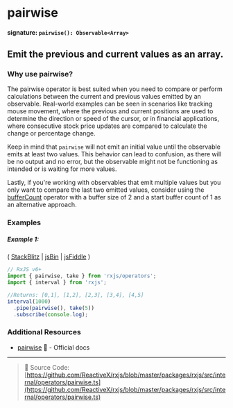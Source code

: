 # pairwise

#### signature: `pairwise(): Observable<Array>`

## Emit the previous and current values as an array.

### Why use pairwise?
The pairwise operator is best suited when you need to compare or perform calculations between the current and previous values emitted by an observable. Real-world examples can be seen in scenarios like tracking mouse movement, where the previous and current positions are used to determine the direction or speed of the cursor, or in financial applications, where consecutive stock price updates are compared to calculate the change or percentage change.

Keep in mind that `pairwise` will not emit an initial value until the observable emits at least two values. This behavior can lead to confusion, as there will be no output and no error, but the observable might not be functioning as intended or is waiting for more values.

Lastly, if you're working with observables that emit multiple values but you only want to compare the last two emitted values, consider using the [bufferCount](../transformation/buffercount.md) operator with a buffer size of 2 and a start buffer count of 1 as an alternative approach.



### Examples

##### Example 1:

(
[StackBlitz](https://stackblitz.com/edit/typescript-tkuydr?file=index.ts&devtoolsheight=50)
| [jsBin](http://jsbin.com/keteyahido/1/edit?js,console) |
[jsFiddle](https://jsfiddle.net/btroncone/8va47bq3/) )

```js
// RxJS v6+
import { pairwise, take } from 'rxjs/operators';
import { interval } from 'rxjs';

//Returns: [0,1], [1,2], [2,3], [3,4], [4,5]
interval(1000)
  .pipe(pairwise(), take(5))
  .subscribe(console.log);
```

### Additional Resources

- [pairwise](https://rxjs.dev/api/operators/pairwise) 📰 - Official docs

---

> 📁 Source Code:
> [https://github.com/ReactiveX/rxjs/blob/master/packages/rxjs/src/internal/operators/pairwise.ts](https://github.com/ReactiveX/rxjs/blob/master/packages/rxjs/src/internal/operators/pairwise.ts)
